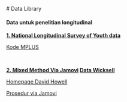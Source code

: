 <p># Data Library</p>

<h4>Data untuk penelitian longitudinal</h4>

<p><strong><a href="https://panelr.jacob-long.com/reference/nlsy.html#source">1. National Longitudinal Survey of Youth data</a></strong></p>

<p><a href="https://github.com/wahyupsy/datalib/blob/main/nlsy.inp">Kode MPLUS</a></p>

<p>&nbsp;</p>

<p><strong><a href="https://gamlj.github.io/mixed_example2.html">2. Mixed Method Via Jamovi</a> <a href="https://github.com/gamlj/gamlj.github.io/blob/master/data/wicksell.csv">Data Wicksell</a></strong></p>

<p><a href="https://www.uvm.edu/~statdhtx/StatPages/More_Stuff/Mixed-Models-Repeated/Mixed-Models-for-Repeated-Measures1.html">Homepage David Howell</a></p>

<p><a href="https://gamlj.github.io/mixed_example2.html">Prosedur via Jamovi</a></p>

<p>&nbsp;</p>
